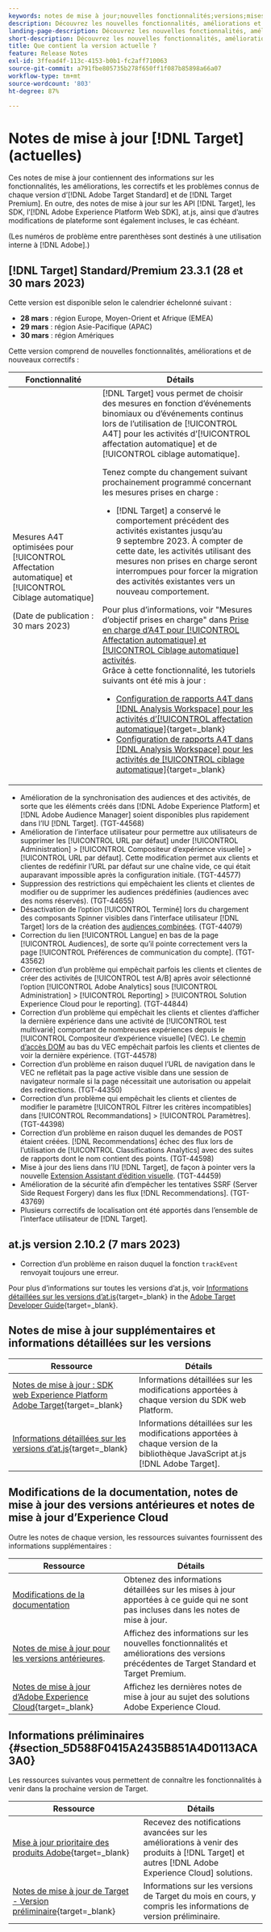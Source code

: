 ```yaml
---
keywords: notes de mise à jour;nouvelles fonctionnalités;versions;mises à jour;mise à jour;version;amélioration;améliorations;correctifs;correctifs de bugs;mises à jour
description: Découvrez les nouvelles fonctionnalités, améliorations et correctifs de la version actuelle dʼ [!DNL Adobe Target], notamment les SDK, les API et les bibliothèques JavaScript.
landing-page-description: Découvrez les nouvelles fonctionnalités, améliorations et correctifs de la version actuelle d’ [!DNL Adobe Target].
short-description: Découvrez les nouvelles fonctionnalités, améliorations et correctifs de la version actuelle d’ [!DNL Adobe Target].
title: Que contient la version actuelle ?
feature: Release Notes
exl-id: 3ffead4f-113c-4153-b0b1-fc2aff710063
source-git-commit: a791fbe805735b278f650ff1f087b85898a66a07
workflow-type: tm+mt
source-wordcount: '803'
ht-degree: 87%

---
```


# Notes de mise à jour [!DNL Target] (actuelles)

Ces notes de mise à jour contiennent des informations sur les fonctionnalités, les améliorations, les correctifs et les problèmes connus de chaque version d’[!DNL Adobe Target Standard] et de [!DNL Target Premium]. En outre, des notes de mise à jour sur les API [!DNL Target], les SDK, l’[!DNL Adobe Experience Platform Web SDK], at.js, ainsi que d’autres modifications de plateforme sont également incluses, le cas échéant.

(Les numéros de problème entre parenthèses sont destinés à une utilisation interne à [!DNL Adobe].)

## [!DNL Target] Standard/Premium 23.3.1 (28 et 30 mars 2023)

Cette version est disponible selon le calendrier échelonné suivant :

* **28 mars** : région Europe, Moyen-Orient et Afrique (EMEA)
* **29 mars** : région Asie-Pacifique (APAC)
* **30 mars** : région Amériques

Cette version comprend de nouvelles fonctionnalités, améliorations et de nouveaux correctifs :

| Fonctionnalité | Détails |
|--- |--- |
| Mesures A4T optimisées pour [!UICONTROL Affectation automatique] et [!UICONTROL Ciblage automatique]<p>(Date de publication : 30 mars 2023) | [!DNL Target] vous permet de choisir des mesures en fonction d’événements binomiaux ou d’événements continus lors de l’utilisation de [!UICONTROL A4T] pour les activités d’[!UICONTROL affectation automatique] et de [!UICONTROL ciblage automatique].<P>Tenez compte du changement suivant prochainement programmé concernant les mesures prises en charge :<ul><li>[!DNL Target] a conservé le comportement précédent des activités existantes jusqu’au 9 septembre 2023. À compter de cette date, les activités utilisant des mesures non prises en charge seront interrompues pour forcer la migration des activités existantes vers un nouveau comportement.</li></ul>Pour plus d’informations, voir &quot;Mesures d’objectif prises en charge&quot; dans [Prise en charge d’A4T pour [!UICONTROL Affectation automatique] et [!UICONTROL Ciblage automatique] activités](/help/main/c-integrating-target-with-mac/a4t/a4t-at-aa.md#supported).<br>Grâce à cette fonctionnalité, les tutoriels suivants ont été mis à jour :<ul><li>[Configuration de rapports A4T dans  [!DNL Analysis Workspace]  pour les activités d’[!UICONTROL affectation automatique]](https://experienceleague.adobe.com/docs/target-learn/tutorials/integrations/set-up-a4t-reports-in-analysis-workspace-for-auto-allocate-activities.html?lang=fr){target=_blank}</li><li>[Configuration de rapports A4T dans  [!DNL Analysis Workspace]  pour les activités de [!UICONTROL ciblage automatique]](https://experienceleague.adobe.com/docs/target-learn/tutorials/integrations/set-up-a4t-reports-in-analysis-workspace-for-auto-target-activities.html?lang=fr){target=_blank}</li></ul> |

* Amélioration de la synchronisation des audiences et des activités, de sorte que les éléments créés dans [!DNL Adobe Experience Platform] et [!DNL Adobe Audience Manager] soient disponibles plus rapidement dans l’IU [!DNL Target]. (TGT-44568)
* Amélioration de l’interface utilisateur pour permettre aux utilisateurs de supprimer les [!UICONTROL URL par défaut] under [!UICONTROL Administration] > [!UICONTROL Compositeur d’expérience visuelle] > [!UICONTROL URL par défaut]. Cette modification permet aux clients et clientes de redéfinir l’URL par défaut sur une chaîne vide, ce qui était auparavant impossible après la configuration initiale. (TGT-44577)
* Suppression des restrictions qui empêchaient les clients et clientes de modifier ou de supprimer les audiences prédéfinies (audiences avec des noms réservés). (TGT-44655)
* Désactivation de l’option [!UICONTROL Terminé] lors du chargement des composants Spinner visibles dans l’interface utilisateur [!DNL Target] lors de la création des [audiences combinées](/help/main/c-target/combining-multiple-audiences.md). (TGT-44079)
* Correction du lien [!UICONTROL Langue] en bas de la page [!UICONTROL Audiences], de sorte qu’il pointe correctement vers la page [!UICONTROL Préférences de communication du compte]. (TGT-43562)
* Correction d’un problème qui empêchait parfois les clients et clientes de créer des activités de [!UICONTROL test A/B] après avoir sélectionné l’option [!UICONTROL Adobe Analytics] sous [!UICONTROL Administration] > [!UICONTROL Reporting] > [!UICONTROL Solution Experience Cloud pour le reporting]. (TGT-44844)
* Correction d’un problème qui empêchait les clients et clientes d’afficher la dernière expérience dans une activité de [!UICONTROL test multivarié] comportant de nombreuses expériences depuis le [!UICONTROL Compositeur d’expérience visuelle] (VEC). Le [chemin d’accès DOM](/help/main/c-experiences/c-visual-experience-composer/viztarget-options.md#dom-path) au bas du VEC empêchait parfois les clients et clientes de voir la dernière expérience. (TGT-44578)
* Correction d’un problème en raison duquel l’URL de navigation dans le VEC ne reflétait pas la page active visible dans une session de navigateur normale si la page nécessitait une autorisation ou appelait des redirections. (TGT-44350)
* Correction d’un problème qui empêchait les clients et clientes de modifier le paramètre [!UICONTROL Filtrer les critères incompatibles] dans [!UICONTROL Recommandations] > [!UICONTROL Paramètres]. (TGT-44398)
* Correction d’un problème en raison duquel les demandes de POST étaient créées. [!DNL Recommendations] échec des flux lors de l’utilisation de [!UICONTROL Classifications Analytics] avec des suites de rapports dont le nom contient des points. (TGT-44598)
* Mise à jour des liens dans l’IU [!DNL Target], de façon à pointer vers la nouvelle [Extension Assistant d’édition visuelle](/help/main/c-experiences/c-visual-experience-composer/r-troubleshoot-composer/visual-editing-helper-extension.md). (TGT-44459)
* Amélioration de la sécurité afin d’empêcher les tentatives SSRF (Server Side Request Forgery) dans les flux [!DNL Recommendations]. (TGT-43769)
* Plusieurs correctifs de localisation ont été apportés dans l’ensemble de l’interface utilisateur de [!DNL Target].

## at.js version 2.10.2 (7 mars 2023)

* Correction d’un problème en raison duquel la fonction `trackEvent` renvoyait toujours une erreur.

Pour plus d’informations sur toutes les versions d’at.js, voir [Informations détaillées sur les versions d’at.js](https://developer.adobe.com/target/implement/client-side/atjs/target-atjs-versions/){target=_blank} in the [Adobe Target Developer Guide](https://developer.adobe.com/target/){target=_blank}.

## Notes de mise à jour supplémentaires et informations détaillées sur les versions

| Ressource | Détails |
|--- |--- |
| [Notes de mise à jour : SDK web Experience Platform Adobe Target](https://experienceleague.adobe.com/docs/experience-platform/edge/release-notes.html?lang=fr){target=_blank} | Informations détaillées sur les modifications apportées à chaque version du SDK web Platform. |
| [Informations détaillées sur les versions d’at.js](https://developer.adobe.com/target/implement/client-side/atjs/target-atjs-versions/){target=_blank} | Informations détaillées sur les modifications apportées à chaque version de la bibliothèque JavaScript at.js [!DNL Adobe Target]. |

## Modifications de la documentation, notes de mise à jour des versions antérieures et notes de mise à jour d’Experience Cloud

Outre les notes de chaque version, les ressources suivantes fournissent des informations supplémentaires :

| Ressource | Détails |
|--- |--- |
| [Modifications de la documentation](/help/main/r-release-notes/doc-change.md) | Obtenez des informations détaillées sur les mises à jour apportées à ce guide qui ne sont pas incluses dans les notes de mise à jour. |
| [Notes de mise à jour pour les versions antérieures](/help/main/r-release-notes/release-notes-for-previous-releases.md). | Affichez des informations sur les nouvelles fonctionnalités et améliorations des versions précédentes de Target Standard et Target Premium. |
| [Notes de mise à jour d’Adobe Experience Cloud](https://experienceleague.adobe.com/docs/release-notes/experience-cloud/current.html?lang=fr){target=_blank} | Affichez les dernières notes de mise à jour au sujet des solutions Adobe Experience Cloud. |

## Informations préliminaires {#section_5D588F0415A2435B851A4D0113ACA3A0}

Les ressources suivantes vous permettent de connaître les fonctionnalités à venir dans la prochaine version de Target.

| Ressource | Détails |
|--- |--- |
| [Mise à jour prioritaire des produits Adobe](https://www.adobe.com/subscription/priority-product-update.html){target=_blank} | Recevez des notifications avancées sur les améliorations à venir des produits à [!DNL Target] et autres [!DNL Adobe Experience Cloud] solutions. |
| [Notes de mise à jour de Target - Version préliminaire](/help/main/r-release-notes/target-release-notes.md){target=_blank} | Informations sur les versions de Target du mois en cours, y compris les informations de version préliminaire. |

